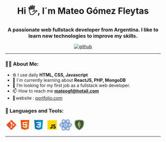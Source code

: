 <div id="header" align="center">
    <h1 align="center">Hi 🖐️, I´m Mateo Gómez Fleytas</h1>
    <h3 align="center">A passionate web fullstack developer from Argentina. I like to learn new technologies to improve my skills.</h3>
</div>
<div id="badges" align="center">
    <a href="https://github.com/mateoargf">
        <img src="https://img.shields.io/github/followers/mateoargf?logo=github&style=for-the-badge" alt="github">
    </a>
</div>

---

### 👨‍💻 About Me:

- ⚙️ I use daily **HTML, CSS, Javascript**
- 🌱 I´m currently learning about **ReactJS, PHP, MongoDB**
- 🤔 I’m looking for my first job as a fullstack web developer.
- 📫 How to reach me **mateogf@hotail.com**
- 🔗 website : [portfolio.com](https://github.com/mateoargf/portfolioWeb/deployments/activity_log?environment=github-pages)

<div align="left">
    <h3>🔨 Languages and Tools:</h3>
    <div>
        <img src="imgs/icons8-git.svg" title="GIT" alt="GIT" width="40" height="40">
        <img src="imgs/icons8-html5.svg" title="HTML5" alt="HTML5" width="40" height="40">
        <img src="imgs/icons8-css3.svg" title="CSS3" alt="CSS3" width="40" height="40">
        <img src="imgs/icons8-javascript.svg" title="JavaScirpt" alt="JavaScirpt" width="40" height="40">
        <img src="imgs/icons8-reaccionar-16.png" title="React" alt="React" width="40" height="40">
        <img src="imgs/icons8-mongodb.svg" title="MongoDB" alt="MongoDB" width="40" height="40">
    </div>
</div>

---